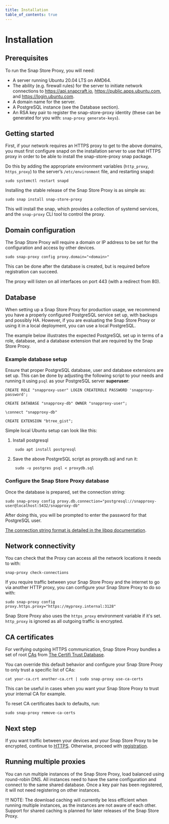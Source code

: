 ```yaml
---
title: Installation
table_of_contents: true
---
```


# Installation

## Prerequisites

To run the Snap Store Proxy, you will need:

* A server running Ubuntu 20.04 LTS on AMD64.
* The ability (e.g. firewall rules) for the server to initiate network
  connections to https://api.snapcraft.io,
  https://public.apps.ubuntu.com, and https://login.ubuntu.com.
* A domain name for the server.
* A PostgreSQL instance (see the Database section). 
* An RSA key pair to register the snap-store-proxy identity (these can be
  generated for you with: `snap-proxy generate-keys`).

## Getting started

First, if your network requires an HTTPS proxy to get to the above
domains, you must first configure snapd on the installation server to
use that HTTPS proxy in order to be able to install the snap-store-proxy snap
package.

Do this by adding the appropriate environment variables (`http_proxy`,
`https_proxy`) to the server’s `/etc/environment` file, and restarting
snapd:

    sudo systemctl restart snapd

Installing the stable release of the Snap Store Proxy is as simple as:

    sudo snap install snap-store-proxy

This will install the snap, which provides a collection of systemd
services, and the `snap-proxy` CLI tool to control the proxy.

## Domain configuration

The Snap Store Proxy will require a domain or IP address to be set
for the configuration and access by other devices.

    sudo snap-proxy config proxy.domain="<domain>"

This can be done after the database is created, but is required
before registration can succeed.

The proxy will listen on all interfaces on port 443 (with a redirect from 80).

## Database

When setting up a Snap Store Proxy for production usage, we recommend you have a
properly configured PostgreSQL service set up, with backups and possibly HA.
However, if you are evaluating the Snap Store Proxy or using it in a local
deployment, you can use a local PostgreSQL.

The example below illustrates the expected PostgreSQL set up in terms of a role,
database, and a database extension that are required by the Snap Store Proxy.

### Example database setup

Ensure that proper PostgreSQL database, user and database extensions are set up.
This can be done by adjusting the following script to your needs and running it
using `psql` as your PostgreSQL server **superuser**:

    CREATE ROLE "snapproxy-user" LOGIN CREATEROLE PASSWORD 'snapproxy-password';

    CREATE DATABASE "snapproxy-db" OWNER "snapproxy-user";

    \connect "snapproxy-db"

    CREATE EXTENSION "btree_gist";

Simple local Ubuntu setup can look like this:

1. Install postgresql

        sudo apt install postgresql

2. Save the above PostgreSQL script as proxydb.sql and run it:

        sudo -u postgres psql < proxydb.sql

### Configure the Snap Store Proxy database

Once the database is prepared, set the connection string:

    sudo snap-proxy config proxy.db.connection="postgresql://snapproxy-user@localhost:5432/snapproxy-db"

After doing this, you will be prompted to enter the password for that PostgreSQL
user.

[The connection string format is detailed in the libpq documentation](https://www.postgresql.org/docs/current/static/libpq-connect.html#LIBPQ-CONNSTRING).

## Network connectivity

You can check that the Proxy can access all the network locations it
needs to with:

    snap-proxy check-connections

If you require traffic between your Snap Store Proxy and the internet to go via
another HTTP proxy, you can configure your Snap Store Proxy to do so with:

    sudo snap-proxy config proxy.https.proxy="https://myproxy.internal:3128"

Snap Store Proxy also uses the `https_proxy` environment variable if it's set.
`http_proxy` is ignored as all outgoing traffic is encrypted.

## CA certificates

For verifying outgoing HTTPS communication, Snap Store Proxy bundles a set of
root [CAs](https://en.wikipedia.org/wiki/Certificate_authority) from
[The Certifi Trust Database](https://certifi.io/).

You can override this default behavior and configure your Snap Store Proxy to
only trust a specific list of CAs:

    cat your-ca.crt another-ca.crt | sudo snap-proxy use-ca-certs

This can be useful in cases when you want your Snap Store Proxy to trust your
internal CA for example.

To reset CA certificates back to defaults, run:

    sudo snap-proxy remove-ca-certs

## Next step

If you want traffic between your devices and your Snap Store Proxy to be
encrypted, continue to [HTTPS](https.md). Otherwise, proceed with
[registration](register.md).

## Running multiple proxies

You can run multiple instances of the Snap Store Proxy, load balanced using
round-robin DNS. All instances need to have the same configuration and connect
to the same shared database. Once a key pair has been registered, it will not
need registering on other instances.

!!! NOTE:
    The download caching will currently be less efficient when
    running multiple instances, as the instances are not aware of each
    other. Support for shared caching is planned for later releases of the
    Snap Store Proxy.
